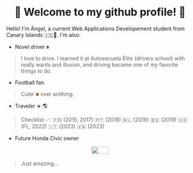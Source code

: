 <div align="center">
  
# 👋 Welcome to my github profile! 👋 

</div>

Hello! I'm Ángel, a current Web Applications Developement student from Canary Islands 🇮🇨🌴. I'm also:
- Novel driver <img src="https://github.com/Angel170605/1DAW/blob/main/IMGS/L.png" width="1.25%" height="1.25%">
> I love to drive. I learned it at Autoescuela Élite (drivers school) with really wants and illusion, and driving became one of my favorite things to do.
- Football fan
> Culer <img src="https://github.com/Angel170605/1DAW/blob/main/IMGS/fcb.png" height="2%" width="2%" > over anithing.

- Traveler ✈️ 🌎

>  Checklist ✅: 🇫🇷 (2015, 2017) 🇵🇹 (2018) 🇳🇱 (2019) 🇧🇪 (2019) 🇺🇸 (FL, 2022) 🇮🇹 (2023) 🇻🇦 (2023)

- Future Honda Civic owner

 <div align="center">
   
  <img src="https://github.com/Angel170605/1DAW/blob/main/IMGS/tremendo.gif" width=30% height=30%>

  </div>

  > Just amazing...

<!--
**Angel170605/Angel170605** is a ✨ _special_ ✨ repository because its `README.md` (this file) appears on your GitHub profile.

Here are some ideas to get you started:

- 🔭 I’m currently working on ...
- 🌱 I’m currently learning ...
- 👯 I’m looking to collaborate on ...
- 🤔 I’m looking for help with ...
- 💬 Ask me about ...
- 📫 How to reach me: ...
- 😄 Pronouns: ...
- ⚡ Fun fact: ...
-->

